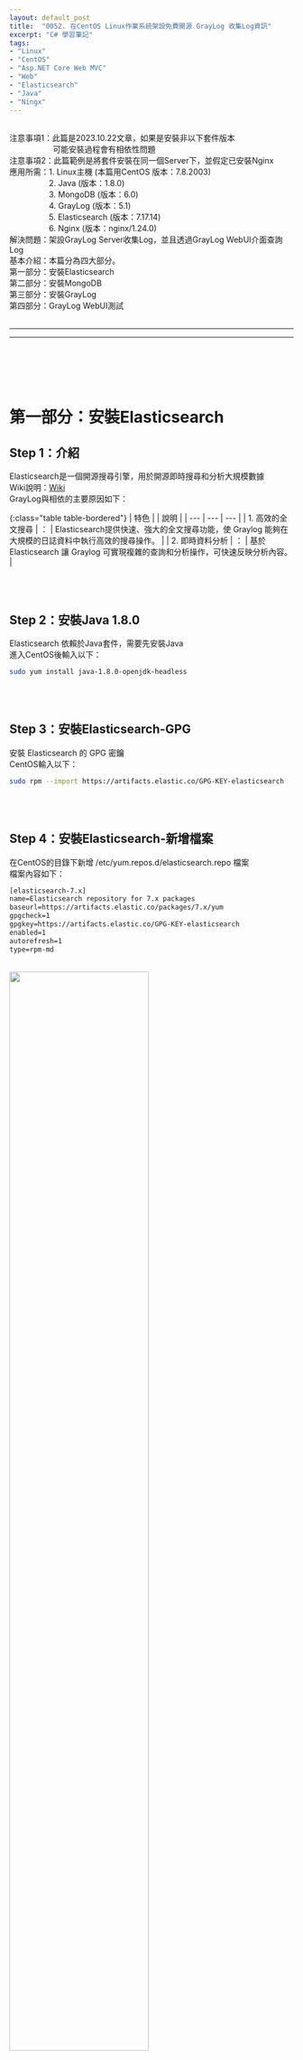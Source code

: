```yaml
---
layout: default_post
title:  "0052. 在CentOS Linux作業系統架設免費開源 GrayLog 收集Log資訊"
excerpt: "C# 學習筆記"
tags: 
- "Linux"
- "CentOS"
- "Asp.NET Core Web MVC"
- "Web"
- "Elasticsearch"
- "Java"
- "Ningx"
---
```

<div class="summary">
<br/>注意事項1：此篇是2023.10.22文章，如果是安裝非以下套件版本
<br/>&emsp;&emsp;&emsp;&emsp;&emsp;&ensp;可能安裝過程會有相依性問題
<br/>注意事項2：此篇範例是將套件安裝在同一個Server下，並假定已安裝Nginx
<br/>應用所需：1. Linux主機 (本篇用CentOS 版本：7.8.2003)
<br/>&emsp;&emsp;&emsp;&emsp;&emsp;2. Java (版本：1.8.0) 
<br/>&emsp;&emsp;&emsp;&emsp;&emsp;3. MongoDB (版本：6.0)
<br/>&emsp;&emsp;&emsp;&emsp;&emsp;4. GrayLog (版本：5.1)
<br/>&emsp;&emsp;&emsp;&emsp;&emsp;5. Elasticsearch (版本：7.17.14)
<br/>&emsp;&emsp;&emsp;&emsp;&emsp;6. Nginx (版本：nginx/1.24.0)
<br/>解決問題：架設GrayLog Server收集Log，並且透過GrayLog WebUI介面查詢Log
<br/>基本介紹：本篇分為四大部分。
<br/>第一部分：安裝Elasticsearch
<br/>第二部分：安裝MongoDB
<br/>第三部分：安裝GrayLog
<br/>第四部分：GrayLog WebUI測試

</div>

<div class="title">
    <br/><hr class="titleinner">
	<span></span>
	<hr class="titleinner"><br/>
</div>

<br/><br/>
<h1>第一部分：安裝Elasticsearch</h1>

<h2>Step 1：介紹</h2>
Elasticsearch是一個開源搜尋引擎，用於開源即時搜尋和分析大規模數據
<br/>Wiki說明：<a href="https://zh.wikipedia.org/wiki/Elasticsearch">Wiki</a>
<br/>GrayLog與相依的主要原因如下：

{:class="table table-bordered"}
| 特色    |   |  說明 |
| --- | --- | --- | 
| 1. 高效的全文搜尋 | ： | Elasticsearch提供快速、強大的全文搜尋功能，使 Graylog 能夠在大規模的日誌資料中執行高效的搜尋操作。 | 
| 2. 即時資料分析 | ： | 基於Elasticsearch 讓 Graylog 可實現複雜的查詢和分析操作，可快速反映分析內容。 | 

<br/><br/>

<h2>Step 2：安裝Java 1.8.0</h2>
Elasticsearch 依賴於Java套件，需要先安裝Java
<br/>進入CentOS後輸入以下：

``` bash
sudo yum install java-1.8.0-openjdk-headless
```
<br/><br/>

<h2>Step 3：安裝Elasticsearch-GPG</h2>
安裝 Elasticsearch 的 GPG 密鑰
<br/>CentOS輸入以下：

``` bash
sudo rpm --import https://artifacts.elastic.co/GPG-KEY-elasticsearch
```
<br/><br/>

<h2>Step 4：安裝Elasticsearch-新增檔案</h2>
在CentOS的目錄下新增 /etc/yum.repos.d/elasticsearch.repo 檔案
<br/>檔案內容如下：

``` html
[elasticsearch-7.x]
name=Elasticsearch repository for 7.x packages
baseurl=https://artifacts.elastic.co/packages/7.x/yum
gpgcheck=1
gpgkey=https://artifacts.elastic.co/GPG-KEY-elasticsearch
enabled=1
autorefresh=1
type=rpm-md
```

<br/> <img src="/assets/image/LearnNote/2023_10_22/001.png" width="70%" height="70%" />
<br/><br/>

<h2>Step 5：安裝Elasticsearch</h2>
檔案配置好後，因為標記為7.x 因此只會安裝主版號為7的最新套件
<br/>Centos輸入以下：

``` bash
sudo yum install elasticsearch
```

<br/> <img src="/assets/image/LearnNote/2023_10_22/002.png" width="100%" height="100%" />
<br/><br/>

<h2>Step 6：調整Elasticsearch配置</h2>
安裝完成後，請於  /etc/elasticsearch/elasticsearch.yml 開啟該檔案
<br/>將在cluster.name 的地方設定為 grayLog
<br/>※因為我們要將Elasticsearch與GrayLog相依
<br/> <img src="/assets/image/LearnNote/2023_10_22/003.png" width="70%" height="70%" />
<br/><br/>

<h2>Step 7：啟動Elasticsearch</h2>
安裝後，依序輸入以下指令，讓其啟動，並保持開機的時侯自動執行
<br/>Centos依序輸入以下：
<br/>6-1. 開機自動啟動

``` bash
sudo systemctl enable elasticsearch.service
```

<br/>6-2. 現在立刻執行
<br/>※現在會執行失敗是正常，因為GrayLog尚未安裝，最後重啟Server時，一切都會正常

``` bash
sudo systemctl start elasticsearch.service
```

<br/><br/>


<br/><br/>
<h1>第二部分：安裝MongoDB</h1>

<h2>Step 1：介紹</h2>
MongoDB 是一種 NoSQL 資料庫，其特點是文件存儲，具分散式處理架構之數據庫。
<br/>Wiki說明：<a href="https://zh.wikipedia.org/wiki/MongoDB">Wiki</a>
<br/>GrayLog主要依賴於MongoDB做存儲，因此必需安裝
<br/><br/>

<h2>Step 2：安裝MongoDB-新增檔案</h2>
在CentOS的目錄下新增 /etc/yum.repos.d/elasticsearch.repo 檔案
<br/>內容如下，請新增：

``` html
[mongodb-org-6.0]
name=MongoDB Repository
baseurl=https://repo.mongodb.org/yum/redhat/$releasever/mongodb-org/6.0/x86_64/
gpgcheck=1
enabled=1
gpgkey=https://www.mongodb.org/static/pgp/server-6.0.asc
```

<br/> <img src="/assets/image/LearnNote/2023_10_22/004.png" width="100%" height="100%" />
<br/><br/>

<h2>Step 3：安裝MongoDB-主程式</h2>
因為已經配置好指定版本，因此指令不需要輸入版號
<br/>CentOS輸入以下：

``` bash
sudo yum install mongodb-org
```

<br/> <img src="/assets/image/LearnNote/2023_10_22/005.png" width="100%" height="100%" />
<br/><br/>

<h2>Step 4：啟動MongoDB</h2>
安裝後，依序輸入以下指令，讓其啟動，並保持開機的時侯自動執行
<br/>Centos依序輸入以下：
<br/>4-1. 開機自動啟動

``` bash
sudo systemctl enable mongod
```

<br/>4-2. 現在立刻執行

``` bash
sudo systemctl start mongod
```

<br/><br/>


<br/><br/>
<h1>第三部分：安裝GrayLog</h1>

<h2>Step 1：介紹</h2>
GrayLog是Log(日誌)管理與分析的開源平台軟體
<br/>Wiki說明：<a href="https://en.wikipedia.org/wiki/Graylog">Wiki</a>
<br/>GrayLog簡要優缺點出：

{:class="table table-bordered"}
| 優點    |   |  說明 |
| --- | --- | --- | 
| 1. 開源且免費 | ： | 適合小型和中小型組織，並且提供免費的Log收集 | 
| 2. 高效能 | ： | 與Elasticsearch、MongoDB結合，擁有強大的搜尋和過濾功能 | 
| 3. 即時監控和儀表板 | ： | 提供WebUI可視覺化介面 |
| 4. 分散式架構支持 | ： | 可以橫向擴展，多點的情況下亦可適合大型組織分析Log |

<br/>

{:class="table table-bordered"}
| 缺點    |   |  說明 |
| --- | --- | --- | 
| 1. 學習曲線 | ： | 查詢語法、與介面使用、配置、管理等都需要學習 | 
| 2. 部署複雜 | ： | 相依Elasticsearch、MongoDB，加上本身GrayLog具彈性配置，導致部署複雜 | 
| 3. 儲存空間大 | ： | 因相依MongoDB，使用BSON(二進位Json)的關係，在大量的Log寫入後，空間會大量占用 |


<br/><br/>

<h2>Step 2：安裝GrayLog庫</h2>
添加GrayLog 5.1官方庫到Server
<br/>進入CentOS後輸入以下：

``` bash
sudo rpm -Uvh https://packages.graylog2.org/repo/packages/graylog-5.1-repository_latest.rpm
```
<br/><br/>


<h2>Step 3：安裝GrayLog庫-新增檔案</h2>
在CentOS 的目錄 /etc/yum.repos.d/graylog.repo 新增此檔案
<br/>檔案內容如下：

``` html
[graylog]
name=graylog
baseurl=https://packages.graylog2.org/repo/el/stable/5.1/$basearch/
gpgcheck=1
repo_gpgcheck=0
gpgkey=file:///etc/pki/rpm-gpg/RPM-GPG-KEY-graylog
```

<br/> <img src="/assets/image/LearnNote/2023_10_22/006.png" width="100%" height="100%" />
<br/><br/>

<h2>Step 4：取得GrayLog Sha2密碼-1 </h2>
GrayLog強制需要設定密碼，需要安裝用戶先產生sha2的密碼，以便取得 root_password_sha2
<br/>CentOS輸入以下：

``` bash
echo -n "Enter Password: " && head -1 </dev/stdin | tr -d '\n' | sha256sum | cut -d" " -f1
```

<br/><br/>

<h2>Step 5：取得GrayLog Sha2密碼-2 </h2>
這邊範例是輸入123fff，然後得到一串雜湊
<br/>得到以下(每個人的會不同)：

``` bash
425de316d06a663e755e6b8ad72b92f8fc313afd18dc29fd485a9f1284fb678c
```

<br/> <img src="/assets/image/LearnNote/2023_10_22/007.png" width="100%" height="100%" />
<br/><br/>


<h2>Step 6：取得GrayLog 安全密碼 </h2>
接著要取得 password_secret
<br/>先輸入以下：

``` bash
< /dev/urandom tr -dc A-Z-a-z-0-9 | head -c${1:-96};echo;
```

<br/>可以得到(每個人的會不同)：

``` bash
jDH2Eo5m6zjjwgIA2y3d6sBFmvXArC4SVlfXlMLmhD4OFFDKFSyleuIZ2aHY0d2iLvAtVd2pUGFoaB-HZISqlx7dE7CcoBAt
```

<br/> <img src="/assets/image/LearnNote/2023_10_22/008.png" width="100%" height="100%" />
<br/><br/>

<h2>Step 7：配置GrayLog conf設定檔</h2>
安裝完後還需要接著進入目錄 /etc/graylog/server/server.conf 開啟檔案，進行配置，依序配置以下：
<br/>7-1. 設定 root_password_sha2 (對應Step 5)
<br/> <img src="/assets/image/LearnNote/2023_10_22/009.png" width="100%" height="100%" />
<br/>
<br/>7-2. 設定 password_secret (對應Step 6)
<br/> <img src="/assets/image/LearnNote/2023_10_22/010.png" width="100%" height="100%" />
<br/>
<br/>7-3. 設定 root_timezone = ROC (預設UTC，依照所需而設定，ROC為亞洲)
<br/> <img src="/assets/image/LearnNote/2023_10_22/011.png" width="100%" height="100%" />
<br/>
<br/>7-4. 設定 allow_leading_wildcard_searches = true (設true表示可以用 * 查詢Log)
<br/> <img src="/assets/image/LearnNote/2023_10_22/012.png" width="100%" height="100%" />
<br/>
<br/><br/>


<h2>Step 8：啟動GrayLog</h2>
安裝後，依序輸入以下指令，讓其啟動，並保持開機的時侯自動執行
<br/>Centos依序輸入以下：
<br/>8-1. 開機自動啟動

``` bash
sudo systemctl enable graylog-server.service
```

<br/>4-2. 現在立刻執行

``` bash
sudo systemctl start graylog-server.service
```

<br/><br/>

<h2>Step 9：配置Nginx-1</h2>
要啟動GrayLog WebUI還需要對Nginx做配置
<br/>進入Nginx目錄 /etc/nginx/conf.d/graylog.conf 並新增檔案graylog.conf
<br/>※預設只會有default.conf
<br/> <img src="/assets/image/LearnNote/2023_10_22/013.png" width="100%" height="100%" />
<br/><br/>

<h2>Step 10：配置Nginx-2</h2>
將以下內容輸入到檔案graylog.conf 中
<br/>listen 9001 是webUI的端口，其中proxy_pass的9000是GrayLog Server安裝時的預設Port號

``` html
server {
    listen       9001;
    server_name  localhost;

    location / {
            proxy_set_header Host $http_host;
      proxy_set_header X-Forwarded-Host $host;
      proxy_set_header X-Forwarded-Server $host;
      proxy_set_header X-Forwarded-For $proxy_add_x_forwarded_for;
      proxy_set_header X-Graylog-Server-URL http://$server_name/;
      proxy_pass       http://127.0.0.1:9000;    
      }
}


```

<br/> <img src="/assets/image/LearnNote/2023_10_22/014.png" width="100%" height="100%" />
<br/><br/>


<h2>Step 11：重新開機</h2>
上述都設定完成後，重新開機

``` bash
reboot
```
<br/><br/>

<br/><br/>
<h1>第四部分：GrayLog WebUI測試</h1>

<h2>Step 1：GrayLog查詢網站</h2>
重新開機後進入 -> http://192.168.51.62:9001/
<br/>可以看到以下畫面，帳號預設是admin 密碼是設定的Sha2(這裡用123fff)
<br/> <img src="/assets/image/LearnNote/2023_10_22/015.png" width="100%" height="100%" />
<br/><br/>

<h2>Step 2：GrayLog - 登入</h2>
登入後入如下，進入Welcome畫面
<br/> <img src="/assets/image/LearnNote/2023_10_22/016.png" width="70%" height="70%" />
<br/><br/>

<h2>Step 3：GrayLog - 配置收Log-1</h2>
選擇右上角的System -> Input 
<br/>我們要收集Log需要從WebUI開通
<br/> <img src="/assets/image/LearnNote/2023_10_22/017.png" width="70%" height="70%" />
<br/><br/>

<h2>Step 4：GrayLog - 配置收Log-2</h2>
依序選擇選擇
<br/>1. 選擇 GELP UDP (說明：UDP傳輸的結構化Log)
<br/>2. 點擊 Launch New Input
<br/>3. 輸入想要顯示的 Title
<br/>4. 設定Port (說明：設定的Port才能接收日誌)
<br/>都完成後點擊最下方保存，配置就完成了
<br/> <img src="/assets/image/LearnNote/2023_10_22/018.png" width="100%" height="100%" />
<br/> <img src="/assets/image/LearnNote/2023_10_22/019.png" width="100%" height="100%" />
<br/><br/>

<h2>Step 5：GrayLog - 測試發送Log</h2>
以下是測試用的Asp.net Core WebSite 發送GrayLog的測試代碼
<br/>執行後預期Server要收到訊息`MilkTeaGreen Test publish`
<br/> <img src="/assets/image/LearnNote/2023_10_22/020.png" width="100%" height="100%" />
<br/><br/>

<h2>Step 5：GrayLog - 成功收到Log</h2>
依序點擊以下，查詢Log
<br/>1. Log搜尋頁
<br/>2. 查詢全部
<br/>3. 剛剛發送的Log已出現在下方
<br/> <img src="/assets/image/LearnNote/2023_10_22/021.png" width="100%" height="100%" />
<br/><br/>